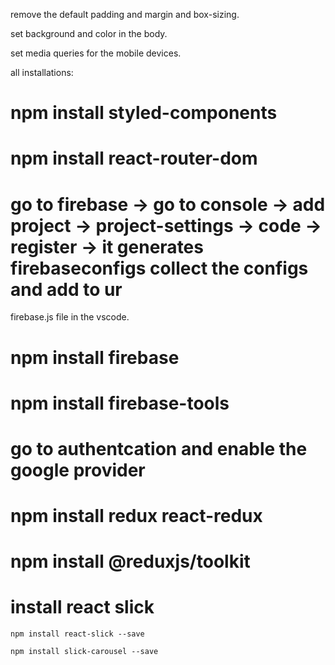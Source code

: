  remove the default padding and margin and box-sizing.

 set background and color in the body.

 set media queries for the mobile devices.

 all installations:

 # npm install styled-components

 # npm install react-router-dom

 # go to firebase -> go to console -> add project -> project-settings -> code -> register -> it generates firebaseconfigs collect the configs and add to ur 
 firebase.js file in the vscode.

 # npm install firebase 

 # npm install firebase-tools


 # go to authentcation and enable the google provider

# npm install redux react-redux

# npm install @reduxjs/toolkit

# install react slick 
    npm install react-slick --save

    npm install slick-carousel --save
